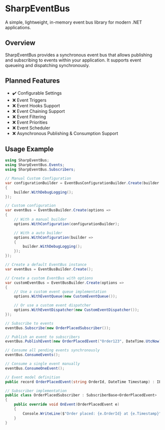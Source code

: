# SharpEventBus
A simple, lightweight, in-memory event bus library for modern .NET applications.

## Overview
SharpEventBus provides a synchronous event bus that allows publishing and subscribing to events within your application. It supports event queueing and dispatching synchronously.

## Planned Features
- ✔️ Configurable Settings  
- ❌ Event Triggers  
- ❌ Event Hooks Support  
- ❌ Event Chaining Support  
- ❌ Event Filtering  
- ❌ Event Priorities  
- ❌ Event Scheduler  
- ❌ Asynchronous Publishing & Consumption Support  

## Usage Example

```csharp
using SharpEventBus;
using SharpEventBus.Events;
using SharpEventBus.Subscribers;

// Manual Custom Configuration
var configurationBuilder = EventBusConfigurationBuilder.Create(builder =>
{
    builder.WithDebugLogging();
});

// Custom configuration
var eventBus = EventBusBuilder.Create(options =>
{
    // With a manual builder
    options.WithConfiguration(configurationBuilder);

    // With a auto builder
    options.WithConfiguration(builder =>
    {
        builder.WithDebugLogging();
    });
});

// Create a default EventBus instance
var eventBus = EventBusBuilder.Create();

// Create a custom EventBus with options
var customEventBus = EventBusBuilder.Create(options =>
{
    // Use a custom event queue implementation
    options.WithEventQueue(new CustomEventQueue());

    // Or use a custom event dispatcher
    options.WithEventDispatcher(new CustomEventDispatcher());
});

// Subscribe to events
eventBus.Subscribe(new OrderPlacedSubscriber());

// Publish an event to subscribers
eventBus.PublishEvent(new OrderPlacedEvent("Order123", DateTime.UtcNow));

// Consume all pending events synchronously
eventBus.ConsumeEvents();

// Consume a single event manually
eventBus.ConsumeOneEvent();

// Event model definition
public record OrderPlacedEvent(string OrderId, DateTime Timestamp) : IEvent;

// Subscriber implementation
public class OrderPlacedSubscriber : SubscriberBase<OrderPlacedEvent>
{
    public override void OnEvent(OrderPlacedEvent e)
    {
        Console.WriteLine($"Order placed: {e.OrderId} at {e.Timestamp}");
    }
}
